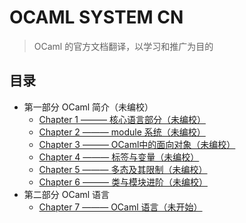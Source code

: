 # OCAML SYSTEM CN

> OCaml 的官方文档翻译，以学习和推广为目的



## 目录

- 第一部分 OCaml 简介（未编校）
  - [Chapter 1 ——— 核心语言部分（未编校）](https://github.com/mxz96102/OCamlSystemCN/blob/master/Chapter-1.md)
  - [Chapter 2 ——— module 系统（未编校）](https://github.com/mxz96102/OCamlSystemCN/blob/master/Chapter-2.md)
  - [Chapter 3 ——— OCaml中的面向对象（未编校）](https://github.com/mxz96102/OCamlSystemCN/blob/master/Chapter-3.md)
  - [Chapter 4 ——— 标签与变量（未编校）](https://github.com/mxz96102/OCamlSystemCN/blob/master/Chapter-4.md)
  - [Chapter 5 ——— 多态及其限制（未编校）](https://github.com/mxz96102/OCamlSystemCN/blob/master/Chapter-5.md)
  - [Chapter 6 ——— 类与模块进阶（未编校）](https://github.com/mxz96102/OCamlSystemCN/blob/master/Chapter-6.md)
- 第二部分 OCaml 语言
  - [Chapter 7 ——— OCaml 语言（未开始）](https://github.com/mxz96102/OCamlSystemCN/blob/master/Chapter-7.md)

